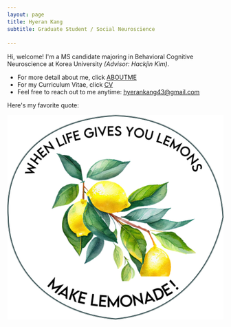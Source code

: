 ```yaml
---
layout: page
title: Hyeran Kang
subtitle: Graduate Student / Social Neuroscience

---
```


Hi, welcome!
I'm a MS candidate majoring in Behavioral Cognitive Neuroscience at Korea University <i>(Advisor: Hackjin Kim)</i>. 
- For more detail about me, click <a href="/aboutme">ABOUTME</a>
- For my Curriculum Vitae, click <a href="pdfs/HyeranKang_CV_230125.pdf">CV</a>
- Feel free to reach out to me anytime: <u>hyerankang43@gmail.com</u>

Here's my favorite quote:
<center><img src="/photo/lemon.jpg" width="600" align="center"/></center>
